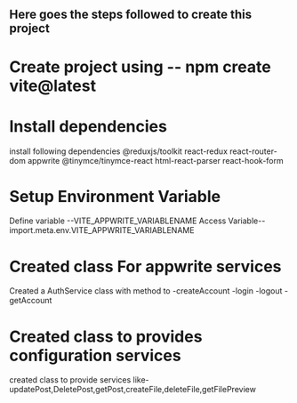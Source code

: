 ## Here goes the steps followed to create this project
# Create project using -- npm create vite@latest
# Install dependencies
  install following dependencies
  @reduxjs/toolkit react-redux react-router-dom appwrite @tinymce/tinymce-react html-react-parser react-hook-form
# Setup Environment Variable
  Define variable --VITE_APPWRITE_VARIABLENAME
  Access Variable-- import.meta.env.VITE_APPWRITE_VARIABLENAME
# Created class For appwrite services
  Created a AuthService class with method to
  -createAccount
  -login
  -logout
  -getAccount
# Created class to provides configuration services
  created class to provide services like-
  updatePost,DeletePost,getPost,createFile,deleteFile,getFilePreview
